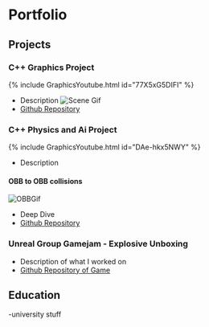 # Portfolio

## Projects

### C++ Graphics Project
{% include GraphicsYoutube.html id="77X5xG5DIFI" %}
- Description
![Scene Gif](docs/assets/MLH_Graphics_HalfTide.gif)
- [Github Repository](https://github.com/mlhumphriss/CSC8502-OpenGLGraphicDemo)

### C++ Physics and Ai Project
{% include GraphicsYoutube.html id="DAe-hkx5NWY" %}
- Description
#### OBB to OBB collisions
![OBBGif](docs/assets/OBBCubesRocking.gif)
- Deep Dive
- [Github Repository](https://github.com/mlhumphriss/CSC8503-NetworkCodebase)

### Unreal Group Gamejam - Explosive Unboxing
- Description of what I worked on
- [Github Repository of Game](https://github.com/AlfieOnGit/ExplosiveUnboxing)



## Education
-university stuff
